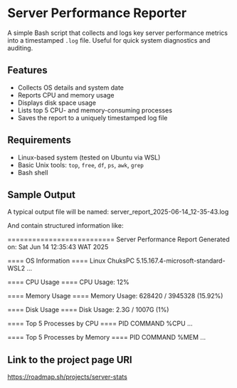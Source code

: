 # Server Performance Reporter

A simple Bash script that collects and logs key server performance metrics into a timestamped `.log` file. Useful for quick system diagnostics and auditing.

## Features

- Collects OS details and system date
- Reports CPU and memory usage
- Displays disk space usage
- Lists top 5 CPU- and memory-consuming processes
- Saves the report to a uniquely timestamped log file

## Requirements

- Linux-based system (tested on Ubuntu via WSL)
- Basic Unix tools: `top`, `free`, `df`, `ps`, `awk`, `grep`
- Bash shell

## Sample Output

A typical output file will be named:
server_report_2025-06-14_12-35-43.log


And contain structured information like:

==========================
Server Performance Report
Generated on: Sat Jun 14 12:35:43 WAT 2025

==== OS Information ====
Linux ChuksPC 5.15.167.4-microsoft-standard-WSL2 ...

==== CPU Usage ====
CPU Usage: 12%

==== Memory Usage ====
Memory Usage: 628420 / 3945328 (15.92%)

==== Disk Usage ====
Disk Usage: 2.3G / 1007G (1%)

==== Top 5 Processes by CPU ====
PID COMMAND %CPU
...

==== Top 5 Processes by Memory ====
PID COMMAND %MEM
...


## Link to the project page URl
https://roadmap.sh/projects/server-stats
